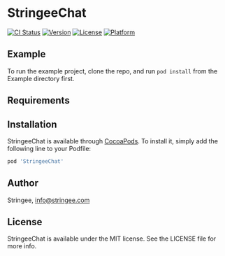 # StringeeChat

[![CI Status](https://img.shields.io/travis/info@stringee.com/StringeeChat.svg?style=flat)](https://travis-ci.org/info@stringee.com/StringeeChat)
[![Version](https://img.shields.io/cocoapods/v/StringeeChat.svg?style=flat)](https://cocoapods.org/pods/StringeeChat)
[![License](https://img.shields.io/cocoapods/l/StringeeChat.svg?style=flat)](https://cocoapods.org/pods/StringeeChat)
[![Platform](https://img.shields.io/cocoapods/p/StringeeChat.svg?style=flat)](https://cocoapods.org/pods/StringeeChat)

## Example

To run the example project, clone the repo, and run `pod install` from the Example directory first.

## Requirements

## Installation

StringeeChat is available through [CocoaPods](https://cocoapods.org). To install
it, simply add the following line to your Podfile:

```ruby
pod 'StringeeChat'
```

## Author

Stringee, info@stringee.com

## License

StringeeChat is available under the MIT license. See the LICENSE file for more info.
